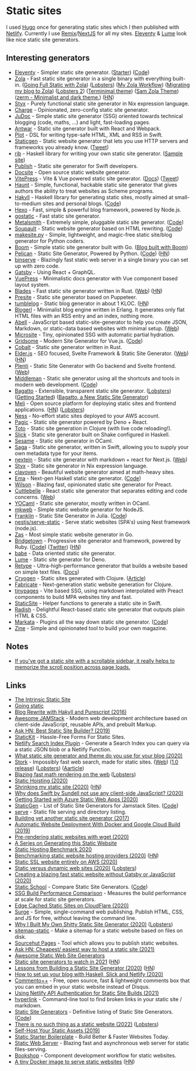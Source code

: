 # Static sites

I used [Hugo](hugo.md) once for generating static sites which I then published with [Netlify](https://www.netlify.com/). Currently I use [Remix](../../programming-languages/javascript/js-libraries/react/remix.md)/[NextJS](../../programming-languages/javascript/js-libraries/react/nextjs.md) for all my sites. [Eleventy](eleventy.md) & [Lume](https://github.com/lumeland/lume) look like nice static site generators.

## Interesting generators

- [Eleventy](https://www.11ty.dev/) - Simpler static site generator. ([Starter](https://eleventail.netlify.com/)) ([Code](https://github.com/11ty/eleventy))
- [Zola](https://github.com/getzola/zola) - Fast static site generator in a single binary with everything built-in. ([Going Full Static with Zola](https://figbert.com/posts/going-full-static/)) ([Lobsters](https://lobste.rs/s/vqvzm9/going_full_static_with_zola)) ([My Zola Workflow](https://0xc45.com/blog/my-zola-workflow/)) ([Migrating my blog to Zola](https://mrkaran.dev/posts/migrating-to-zola/)) ([Lobsters 2](https://lobste.rs/s/byh0mf/migrating_my_blog_zola)) ([Terminimal theme](https://github.com/pawroman/zola-theme-terminimal/)) ([Sam Zola Theme](https://github.com/janbaudisch/zola-sam)) ([zerm - Minimalist and dark theme.](https://github.com/ejmg/zerm)) ([HN](https://news.ycombinator.com/item?id=26357389))
- [Styx](https://styx-static.github.io/styx-site/) - Purely functional static site generator in Nix expression language.
- [Charge](https://github.com/brandonweiss/charge) - Opinionated, zero-config static site generator.
- [JuDoc](https://github.com/tlienart/JuDoc.jl) - Simple static site generator (SSG) oriented towards technical blogging (code, maths, ...) and light, fast-loading pages.
- [Antwar](https://github.com/antwarjs/antwar) - Static site generator built with React and Webpack.
- [Plot](https://github.com/JohnSundell/Plot) - DSL for writing type-safe HTML, XML and RSS in Swift.
- [Staticgen](https://github.com/tj/staticgen) - Static website generator that lets you use HTTP servers and frameworks you already know. ([Tweet](https://twitter.com/tjholowaychuk/status/1303655839341907969))
- [rib](https://github.com/srid/rib) - Haskell library for writing your own static site generator. ([Sample site](https://github.com/srid/rib-sample))
- [Publish](https://github.com/JohnSundell/Publish) - Static site generator for Swift developers.
- [Docsite](https://github.com/txd-team/docsite) - Open source static website generator.
- [VitePress](https://github.com/vuejs/vitepress) - Vite & Vue powered static site generator. ([Docs](https://vitepress.vuejs.org/)) ([Tweet](https://twitter.com/youyuxi/status/1334722653186371586))
- [Haunt](https://dthompson.us/projects/haunt.html) - Simple, functional, hackable static site generator that gives authors the ability to treat websites as Scheme programs.
- [Hakyll](https://jaspervdj.be/hakyll/) - Haskell library for generating static sites, mostly aimed at small-to-medium sites and personal blogs. ([Code](https://github.com/jaspervdj/hakyll))
- [Hexo](https://github.com/hexojs/hexo) - Fast, simple & powerful blog framework, powered by Node.js.
- [gostatic](https://github.com/piranha/gostatic) - Fast static site generator.
- [Metalsmith](https://metalsmith.io/) - Extremely simple, pluggable static site generator. ([Code](https://github.com/segmentio/metalsmith))
- [Soupault](https://soupault.neocities.org/) - Static website generator based on HTML rewriting. ([Code](https://github.com/dmbaturin/soupault/))
- [makesite.py](https://github.com/sunainapai/makesite) - Simple, lightweight, and magic-free static site/blog generator for Python coders.
- [Boom](https://github.com/RadhiFadlillah/boom) - Simple static site generator built with Go. ([Blog built with Boom](https://github.com/RadhiFadlillah/blog))
- [Pelican](https://blog.getpelican.com/) - Static Site Generator, Powered by Python. ([Code](https://github.com/getpelican/pelican)) ([HN](https://news.ycombinator.com/item?id=24661299))
- [binserve](https://github.com/mufeedvh/binserve) - Blazingly fast static web server in a single binary you can set up with zero code.
- [Gatsby](https://github.com/gatsbyjs/gatsby) - Using React + GraphQL.
- [VuePress](https://github.com/vuejs/vuepress) - Minimalistic docs generator with Vue component based layout system.
- [Blades](https://github.com/grego/blades) - Fast static site generator written in Rust. ([Web](https://www.getblades.org/)) ([HN](https://news.ycombinator.com/item?id=24760528))
- [Presite](https://github.com/egoist/presite) - Static site generator based on Puppeteer.
- [tumblelog](https://github.com/john-bokma/tumblelog) - Static blog generator in about 1 KLOC. ([HN](https://news.ycombinator.com/item?id=24811499))
- [Blogerl](https://github.com/ferd/blogerl) - Minimalist blog engine written in Erlang. It generates only flat HTML files with an RSS entry and an index, nothing more.
- [Abell](https://github.com/abelljs/abell) - JavaScript based static-site-generator to help you create JSON, Markdown, or static-data based websites with minimal setup. ([Web](https://abelljs.org/))
- [Microsite](https://github.com/natemoo-re/microsite) - Tiny, opinionated SSG with automatic partial hydration.
- [Gridsome](https://gridsome.org/) - Modern Site Generator for Vue.js. ([Code](https://github.com/gridsome/gridsome))
- [Cobalt](https://github.com/cobalt-org/cobalt.rs) - Static site generator written in Rust.
- [Elder.js](https://github.com/Elderjs/elderjs) - SEO focused, Svelte Framework & Static Site Generator. ([Web](https://elderguide.com/tech/elderjs/)) ([HN](https://news.ycombinator.com/item?id=27152785))
- [Plenti](https://github.com/plentico/plenti) - Static Site Generator with Go backend and Svelte frontend. ([Web](https://plenti.co/))
- [Middleman](https://middlemanapp.com/) - Static site generator using all the shortcuts and tools in modern web development. ([Code](https://github.com/middleman/middleman))
- [Bagatto](https://sr.ht/~subsetpark/bagatto/) - Extensible, transparent static site generator. ([Lobsters](https://lobste.rs/s/7ibntu/bagatto_extensible_transparent_static)) ([Getting Started](https://bagatto.co/guides/getting-started-with-bagatto.html)) ([Bagatto, a New Static Site Generator](https://blog.zdsmith.com/posts/bagatto-a-new-static-site-generator.html))
- [Meli](https://github.com/getmeli/meli) - Open source platform for deploying static sites and frontend applications. ([HN](https://news.ycombinator.com/item?id=25387157)) ([Lobsters](https://lobste.rs/s/sut9hu/meli_netlify_like_platform_for_deploying))
- [Ness](https://github.com/nessjs/ness) - No-effort static sites deployed to your AWS account.
- [Pagic](https://github.com/xcatliu/pagic) - Static site generator powered by Deno + React.
- [Toto](https://github.com/metasoarous/toto) - Static site generation in Clojure (with live code reloading!).
- [Slick](https://github.com/ChrisPenner/Slick) - Static site generator built on Shake configured in Haskell.
- [Sesame](https://github.com/patricoferris/sesame) - Static site generator in OCaml.
- [Saga](https://github.com/loopwerk/Saga) - Static site generator, written in Swift, allowing you to supply your own metadata type for your items.
- [nextein](https://github.com/elmasse/nextein) - Static site generator with markdown + react for Next.js. ([Web](https://nextein.elmasse.io/))
- [Styx](https://github.com/styx-static/styx) - Static site generator in Nix expression language.
- [clayoven](https://github.com/artagnon/clayoven) - Beautiful website generator aimed at math-heavy sites.
- [Ema](https://ema.srid.ca/) - Next-gen Haskell static site generator. ([Code](https://github.com/srid/ema))
- [Wilson](https://github.com/wilsonjs/wilson) - Blazing fast, opinionated static site generator for Preact.
- [Cuttlebelle](https://github.com/cuttlebelle/cuttlebelle) - React static site generator that separates editing and code concerns. ([Web](https://cuttlebelle.com/))
- [YOCaml](https://github.com/xhtmlboi/yocaml) - Static site generator, mostly written in OCaml.
- [mkweb](https://github.com/rsms/mkweb) - Simple static website generator for NodeJS.
- [Franklin](https://franklinjl.org/) - Static Site Generator in Julia. ([Code](https://github.com/tlienart/Franklin.jl))
- [nestjs/serve-static](https://github.com/nestjs/serve-static) - Serve static websites (SPA's) using Nest framework (node.js).
- [Zas](https://github.com/imdario/zas) - Most simple static website generator in Go.
- [Bridgetown](https://www.bridgetownrb.com/) - Progressive site generator and framework, powered by Ruby. ([Code](https://github.com/bridgetownrb/bridgetown)) ([Twitter](https://twitter.com/bridgetownrb)) ([HN](https://news.ycombinator.com/item?id=30716727))
- [babe](https://github.com/askonomm/babe) - Data oriented static site generator.
- [Lume](https://github.com/lumeland/lume) - Static site generator for Deno.
- [Retype](https://github.com/retypeapp/retype) - Ultra-high-performance generator that builds a website based on simple text files. ([Docs](https://retype.com/))
- [Cryogen](http://cryogenweb.org/) - Static sites generated with Clojure. ([Article](https://freeston.me/posts/2021-11-29-new-site-generator/))
- [Fabricate](https://github.com/fabricate-site/fabricate) - Next-generation static website generation for Clojure.
- [tinypages](https://github.com/Borrus-sudo/tinypages) - Vite based SSG, using markdown interpolated with Preact components to build MPA websites tiny and fast.
- [StaticSite](https://github.com/objcio/StaticSite) - Helper functions to generate a static site in Swift.
- [Radish](https://github.com/jakelazaroff/radish) - Delightful React-based static site generator that outputs plain HTML & CSS.
- [Markata](https://markata.dev/) - Plugins all the way down static site generator. ([Code](https://github.com/WaylonWalker/markata))
- [Zine](https://github.com/zineland/zine) - Simple and opinionated tool to build your own magazine.

## Notes

- [If you've got a static site with a scrollable sidebar, it really helps to memorize the scroll position across page loads.](https://twitter.com/hakimel/status/1262337065670316033)

## Links

- [The Intrinsic Static Site](https://brandur.org/aws-intrinsic-static)
- [Going static](https://brandur.org/fragments/going-static)
- [Blog Rewrite with Hakyll and Purescript (2016)](https://blog.jle.im/entry/blog-rewrite-with-hakyll-and-purescript.html)
- [Awesome JAMStack](https://github.com/automata/awesome-jamstack) - Modern web development architecture based on client-side JavaScript, reusable APIs, and prebuilt Markup.
- [Ask HN: Best Static Site Builder? (2019)](https://news.ycombinator.com/item?id=21616149)
- [StaticKit](https://statickit.com/) - Hassle-Free Forms For Static Sites.
- [Netlify Search Index Plugin](https://github.com/sw-yx/netlify-plugin-search-index) - Generate a Search Index you can query via a static JSON blob or a Netlify Function.
- [What static site generator and theme do you use for your blog (2020)](https://lobste.rs/s/h491m8/what_static_site_generator_theme_do_you)
- [Stork](https://github.com/jameslittle230/stork) - Impossibly fast web search, made for static sites. ([Web](https://stork-search.net/)) ([1.0 release](https://jameslittle.me/blog/2020/one-year-of-stork/)) ([Lobsters](https://lobste.rs/s/fagsxa/stork_turns_one_building_search_tool_for)) ([Aarticle](https://blog.fission.codes/stork-search-james-little/))
- [Blazing fast math rendering on the web](http://bollu.github.io/#blazing-fast-math-rendering-on-the-web) ([Lobsters](https://lobste.rs/s/bhykd6/blazing_fast_math_rendering_on_web))
- [Static Hoisting (2020)](https://rauchg.com/2020/static-hoisting)
- [Shrinking my static site (2020)](https://hampton.pw/posts/shrinking-this-sites-docker-image/) ([HN](https://news.ycombinator.com/item?id=23058289))
- [Why does Swift by Sundell not use any client-side JavaScript? (2020)](https://www.swiftbysundell.com/special/javascript-free/)
- [Getting Started with Azure Static Web Apps (2020)](https://blog.codewithdan.com/getting-started-with-azure-static-web-apps/)
- [StaticGen](https://www.staticgen.com/) - List of Static Site Generators for Jamstack Sites. ([Code](https://github.com/netlify/staticgen))
- [serve](https://github.com/vercel/serve) - Static file serving and directory listing.
- [Building yet another static site generator (2017)](https://h3rald.com/articles/hastysite/)
- [Automatic Website Deployment With Docker and Google Cloud Build (2019)](https://blog.theincredibleholk.org/blog/2019/10/13/automatic-website-deployment-with-docker-and-google-cloud-build/)
- [Pre-rendering static websites with wget (2020)](https://apex.sh/blog/post/pre-render-wget/)
- [A Series on Generating this Static Website](https://soap.coffee/~lthms/cleopatra.html)
- [Static Hosting Benchmark 2020](https://www.pierbover.com/posts/static-hosting-benchmark-2020/)
- [Benchmarking static website hosting providers (2020)](https://www.savjee.be/2020/05/benchmarking-static-website-hosting-providers/) ([HN](https://news.ycombinator.com/item?id=24683403))
- [Static SSL website entirely on AWS (2020)](https://mathieuhendey.com/2020/10/static-ssl-website-entirely-on-aws/)
- [Static versus dynamic web sites (2020)](http://john.ankarstrom.se/html2/) ([Lobsters](https://lobste.rs/s/okyfet/static_versus_dynamic_web_sites))
- [Creating a blazing fast static website without Gatsby or JavaScript (2020)](https://bennetthardwick.com/blog/creating-a-blazingly-fast-blog-without-js-or-gatsby/)
- [Static School](https://staticschool.com/) - Compare Static Site Generators. ([Code](https://github.com/errata-ai/static-school))
- [SSG Build Performance Comparison](https://github.com/seancdavis/ssg-build-performance-tests) - Measures the build performance at scale for static site generators.
- [Edge Cached Static Sites on CloudFlare (2020)](https://hugotunius.se/2020/01/01/edge-cached-static-sites-on-cloudflare.html)
- [Surge](https://surge.sh/) - Simple, single-command web publishing. Publish HTML, CSS, and JS for free, without leaving the command line.
- [Why I Built My Own Shitty Static Site Generator (2020)](https://erikwinter.nl/articles/2020/why-i-built-my-own-shitty-static-site-generator/) ([Lobsters](https://lobste.rs/s/uacznf/why_i_built_my_own_shitty_static_site))
- [sitemap-static](https://github.com/tmcw/sitemap-static) - Make a sitemap for a static website based on files on disk.
- [Sourcehut Pages](https://srht.site/) - Tool which allows you to publish static websites.
- [Ask HN: Cheapest/ easiest way to host a static site (2021)](https://news.ycombinator.com/item?id=26594242)
- [Awesome Static Web Site Generators](https://github.com/myles/awesome-static-generators)
- [Static site generators to watch in 2021](https://www.netlify.com/blog/2021/06/02/10-static-site-generators-to-watch-in-2021/) ([HN](https://news.ycombinator.com/item?id=27428062))
- [Lessons from Building a Static Site Generator (2020)](https://nicholasreese.com/lessons-from-building-a-static-site-generator/) ([HN](https://news.ycombinator.com/item?id=27687899))
- [How to set up your blog with Haskell, Slick and Netlify (2020)](https://luctielen.com/posts/how_to_setup_blog_with_haskell_slick_and_netlify/)
- [Commento++](https://github.com/souramoo/commentoplusplus) - Free, open source, fast & lightweight comments box that you can embed in your static website instead of Disqus.
- [Using Netlify API Authentication for Static Site Builds (2021)](https://den.dev/blog/api-authentication-netlify-builds/)
- [hyperlink](https://github.com/untitaker/hyperlink) - Command-line tool to find broken links in your static site / markdown.
- [Static Site Generators](https://staticsitegenerators.net/) - Definitive listing of Static Site Generators. ([Code](https://github.com/bevry/staticsitegenerators-list))
- [There is no such thing as a static website (2022)](https://blog.wesleyac.com/posts/no-static-websites) ([Lobsters](https://lobste.rs/s/itcl7j/there_is_no_such_thing_as_static_website))
- [Self-Host Your Static Assets (2019)](https://csswizardry.com/2019/05/self-host-your-static-assets/)
- [Static Starter Boilerplate](https://www.staticstarter.com/) - Build Better & Faster Websites Today.
- [Static Web Server](https://github.com/joseluisq/static-web-server) - Blazing fast and asynchronous web server for static files-serving.
- [Bookshop](https://github.com/CloudCannon/bookshop) - Component development workflow for static websites.
- [A tiny Docker image to serve static websites](https://lipanski.com/posts/smallest-docker-image-static-website) ([HN](https://news.ycombinator.com/item?id=31003395))
